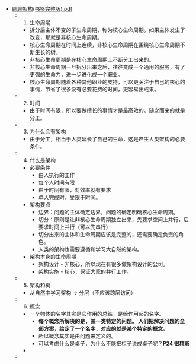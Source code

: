 - [聊聊架构(书签完整版).pdf](note/files/聊聊架构(书签完整版).pdf)
	- 1. 生命周期
		- 拆分后主体不变的子生命周期，称为核心生命周期。如果主体发生了改变，那就是非核心生命周期。
		- 核心生命周期在时间上连续，非核心生命周期在围绕核心生命周期不断生长的树。
		- 非核心生命周期是在核心生命周期上不断分工出来的。
		- 非核心生命周期一旦拆分出来之后，往往变成一个通用的服务，有了更强的生命力，进一步进化成一个职业。
		- 核心生命周期随着各种其他职业的支持，可以更关注于自己的核心的事情，节省了很多没有必要花费的时间，更容易出成果。
	- 2. 时间
		- 由于时间有限，所以要做擅长的事情才是最高效的。随之而来的就是分工。
	- 3. 为什么会有架构
		- 由于分工，相当于人类延长了自己的生命，这是产生人类架构的必要条件。
	- 4. 什么是架构
		- 必要条件
			- 由人执行的工作
			- 每个人时间有限
			- 由于时间有限，对效率就有要求
			- 单人完成时，受限于时间。
		- 架构要点
			- 边界：问题的主体确定边界，问题的确定明确核心生命周期。
			- 切分：原则是让非核心生命周期独立出来，先要求空间上并行，后要求时间上并行（可以先串行）
			- 切分出来的主体和生命周期应该是完整的，还需要确定负责的角色。
			- 人类的架构也需要遵循和学习大自然的架构。
		- 架构本身的生命周期
			- 架构设计 - 非核心，所以现在有很多做架构设计的公司。
			- 架构实施 - 核心，保证大家的并行工作。
	- 5. 架构和树
		- 从自然中学习架构 -> 分层（不应该跨层访问）
	- 6. 概念
		- 一个物体的名字其实是它作用的总结，是给作用起的名字。
			- **每个概念所解决的是，某一类特定的问题。 人们把解决问题的全部方案，给定了一个名字，对应的就是某个特定的概念。**
			- 所以概念其实是由问题来定义的。
			- 可以考虑什么是桌子，为什么不能把柜子说成桌子呢？**P24 很精彩**
		- 
	- 